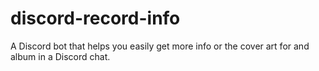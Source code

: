 # discord-record-info

A Discord bot that helps you easily get more info or the cover art for and album in a Discord chat.